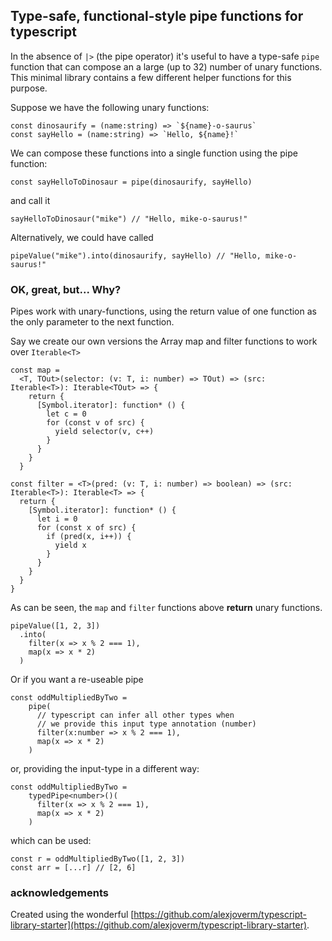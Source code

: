 ## Type-safe, functional-style pipe functions for typescript

In the absence of `|>` (the pipe operator) it's useful to have a type-safe `pipe` function that can compose an a large (up to 32) number of unary functions. This minimal library contains a few different helper functions for this purpose.

Suppose we have the following unary functions:

    const dinosaurify = (name:string) => `${name}-o-saurus`
    const sayHello = (name:string) => `Hello, ${name}!`

We can compose these functions into a single function using the pipe function:

    const sayHelloToDinosaur = pipe(dinosaurify, sayHello)

and call it

    sayHelloToDinosaur("mike") // "Hello, mike-o-saurus!"

Alternatively, we could have called

    pipeValue("mike").into(dinosaurify, sayHello) // "Hello, mike-o-saurus!"

### OK, great, but... Why?

Pipes work with unary-functions, using the return value of one function as the only parameter to the next function.

Say we create our own versions the Array map and filter functions to work over `Iterable<T>`

    const map =
      <T, TOut>(selector: (v: T, i: number) => TOut) => (src: Iterable<T>): Iterable<TOut> => {
        return {
          [Symbol.iterator]: function* () {
            let c = 0
            for (const v of src) {
              yield selector(v, c++)
            }
          }
        }
      }

    const filter = <T>(pred: (v: T, i: number) => boolean) => (src: Iterable<T>): Iterable<T> => {
      return {
        [Symbol.iterator]: function* () {
          let i = 0
          for (const x of src) {
            if (pred(x, i++)) {
              yield x
            }
          }
        }
      }
    }

As can be seen, the `map` and `filter` functions above **return** unary functions.

    pipeValue([1, 2, 3])
      .into(
        filter(x => x % 2 === 1),
        map(x => x * 2)
      )

Or if you want a re-useable pipe

    const oddMultipliedByTwo =
        pipe(
          // typescript can infer all other types when 
          // we provide this input type annotation (number)
          filter(x:number => x % 2 === 1), 
          map(x => x * 2)
        )

or, providing the input-type in a different way:

    const oddMultipliedByTwo =
        typedPipe<number>()(
          filter(x => x % 2 === 1), 
          map(x => x * 2)
        )

which can be used:

    const r = oddMultipliedByTwo([1, 2, 3]) 
    const arr = [...r] // [2, 6]

### acknowledgements

Created using the wonderful [https://github.com/alexjoverm/typescript-library-starter](https://github.com/alexjoverm/typescript-library-starter).
